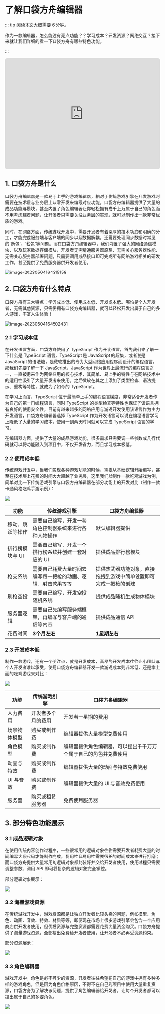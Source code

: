 # 了解口袋方舟编辑器

::: tip 阅读本文大概需要 6 分钟。

作为一款编辑器，怎么能没有亮点功能？？学习成本？开发资源？网络交互？接下来就让我们详细的看一下口袋方舟有哪些特色功能。

:::

<iframe sandbox="allow-scripts allow-downloads allow-same-origin allow-popups allow-presentation allow-forms" frameborder="0" draggable="false" allowfullscreen="" allow="encrypted-media;" referrerpolicy="" aha-samesite="" class="iframe-loaded" src=" https://player.bilibili.com/player.html?bvid=1BM411q7V9&vd_source=bccefedf3b12bbbde01e51432ed7ebca" style="border-radius: 7px; width: 100%; height: 360px;"></iframe>

## 1. 口袋方舟是什么

口袋方舟编辑器是一款易于上手的游戏编辑器，相对于传统游戏引擎在开发游戏时需要在技术层与业务层上从零开发来编写对应功能，口袋方舟编辑器提供了大量的成品功能与模块，甚至内置了角色编辑器让你轻松拥有成千上万属于自己的角色而不用考虑建模问题，让开发者只需要关注业务层的实现，就可以制作出一款非常优质的游戏。

同时，在网络方面，传统游戏开发中，需要开发者有着深厚的技术功底和明确的分工，才能完成服务端与客户端的同步以及数据解耦，还需要处理同步数据时常见的'断包'、'粘包'等问题。而在口袋方舟编辑器中，我们内置了强大的网络通信模块、以及玩家数据存储模块，开发者无需精通服务器原理、无需关心服务器性能、无需关心服务器部署问题，只需要调用成品接口即可完成所有网络游戏相关的研发工作，甚至提供了免费服务器供开发者使用。

![image-20230504164315158](https://arkimg.ark.online/image-20230504164315158.webp)

## 2. 口袋方舟有什么特点

口袋方舟有三大特点：学习成本低、使用成本低、开发成本低。哪怕是个人开发者，无需其他资源，只需要拥有口袋方舟编辑器，就可以轻松开发出属于自己的多人游戏，丰富人生体验！

![image-20230504164502431](https://arkimg.ark.online/image-20230504164502431.webp)

### 2.1 学习成本低

在开发语言方面，口袋方舟使用了 TypeScript 作为开发语言。首先我们来了解一下什么是 TypeScript 语言，TypeScript 是 JavaScript 的超集，或者说是 JavaScript 的语法糖，是微软推出的专为大型网络应用程序而设计的编程语言。那我们先要了解一下 JavaScript，JavaScript 作为世界上最流行的编程语言之一，一直被用来作为网络应用的核心技术，其简单、易上手的特性与在网络技术中的适用性吸引了大量开发者来使用。之后微软在其之上添加了类型检查、语法提示、重构等特性，就成为了如今的 TypeScript。

在学习上而言，TypeScript 位于最简单上手的编程语言梯度，非常适合开发者作为自己的第一门编程语言，同时 TypeScript 的类型检查等特性也保证了该语言拥有良好的使用安全性，目前有越来越多的网络应用与游戏开发使用该语言作为主力开发语言，口袋方舟编辑器选择 TypeScript 作为开发语言可以说在编程语言学习上降低了大量的学习成本，使用一到两天时间就可以完成 TypeScript 语言的学习。

在编辑器方面，提供了大量的成品游戏功能，很多需求只需要调一些参数或几行代码就可以将功能融入到项目中，不仅开发省力，而且学习成本极低。

### 2.2 使用成本低

传统游戏开发中，当我们实现各种游戏功能的时候，需要从基础逻辑开始编写，甚至在技术层上花费的时间大大超越了业务层，这里我们以制作一款吃鸡游戏为例，简单对比一下传统游戏引擎与口袋方舟编辑器在部分功能上的开发对比（制作一款卡通风格吃鸡手游示例）：

![](https://arkimg.ark.online/boxcnxVLuuzoaW7Gd8Q42MVnSLe.webp)

| 功能 | 传统游戏引擎 | 口袋方舟编辑器 |
| ------------------------------------------- | -------------------------------------------------------------- | ---------------------------------------------------------------- |
| 移动、跳跃等操作 | 需要自己编写，开发一套角色控制器系统来进行各种人物操作 | 默认编辑器提供 |
| 排行榜模块与 UI | 需要自己编写，开发一个排行榜系统并创建一套对应的 UI | 提供成品排行榜模块 |
| 枪支系统 | 需要自己耗费大量时间去编写每一把枪的动画、逻辑、射击效果等等 | 提供热武器功能对象，直接拖拽到游戏中简单设置即可完成一把枪的创建 |
| 刷枪空投 | 需要自己编写，开发空投随机系统 | 提供成品随机生成物体模块 |
| 服务器逻辑 | 需要自己先编写服务端框架，再编写与客户端的通信等内容 | 提供成品通信 API |
| 花费时间 | **3个月左右** | **1星期左右** |

### 2.3 开发成本低

制作一款游戏，还有一个关注点，就是开发成本，高昂的开发成本往往让小团队与个人开发者难以承受，使用口袋方舟编辑器开发一款游戏成本则非常低，还是拿上面的吃鸡游戏来对比：

![](https://arkimg.ark.online/boxcne6V1GF2IdTpalXp9R4gmkf-1683188571036-8.webp)

| 功能 | 传统游戏引擎 | 口袋方舟编辑器 |
| ------------------------------------------- | ------------------- | ---------------------------------------------------------------- |
| 人力费用 | 开发者多个月的费用  | 开发者一星期的费用  |
| 场景物体模型 | 购买或制作费 | 编辑器提供大量模型免费使用  |
| 角色模型 | 购买或制作费 | 编辑器提供角色编辑器，可以捏出千千万万个属于自己的角色并免费使用 |
| 动画与特效  | 购买或制作费  | 编辑器提供大量的动画与特效免费使用  |
| UI 与音效 | 购买或制作费 | 编辑器提供大量的 UI 与音效免费使用 |
| 服务器 | 购买或租赁服务器 | 免费使用服务器 |

## 3. 部分特色功能展示

### 3.1 成品逻辑对象

在使用传统内容创作过程中，一些很常用的逻辑对象往往需要开发者耗费大量的时间编写大段代码才能制作完成，复用性及易用性需要很长的时间成本来进行打磨；而口袋方舟提供大量常用的逻辑对象都封装好并交给开发者使用，使用过程只需要调整参数、调用 API 即可将复杂的逻辑对象完全掌控。

部分逻辑对象展示：

![](https://arkimg.ark.online/boxcnuUFUxHbLgc054g74Z01K0f.webp)

### 3.2 海量游戏资源

在传统游戏开发中，游戏资源都是让独立开发者比较头疼的问题，例如模型、角色、动画、音效、特效、材质等等，即便现在市场上很多游戏引擎会包含一个应用商店供开发者使用，但优质资源与完整资源都需要花费大量资金购买。口袋方舟提供了海量游戏资源，全部放出免费给开发者使用，让开发者不必再受资源约束。

部分资源展示：

![](https://arkimg.ark.online/boxcnhyfGuHFvhTxurhCKZmriAL.webp)

### 3.3 角色编辑器

游戏开发中，角色是必不可少的资源，开发者往往希望在自己的游戏中拥有多种多样的游戏角色，但是因为角色价格原因，不得不在自己的项目中使用大量重复资源，口袋方舟为了解决该问题，提供了角色编辑器给开发者，让每个开发者都可以捏出属于自己的多姿角色。

![](https://arkimg.ark.online/boxcnLwp6D1gRrz7Y9xZqZrbCAg.webp)
